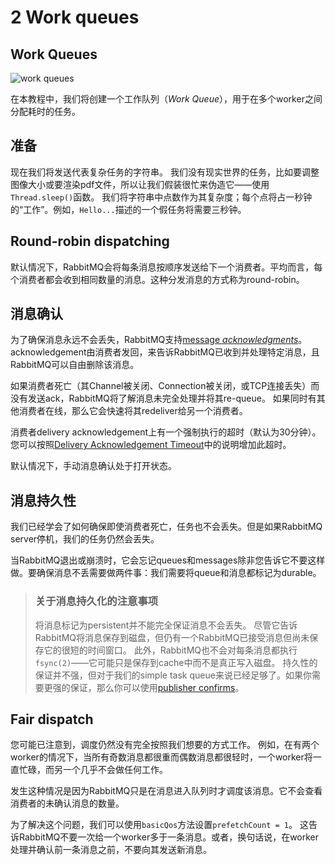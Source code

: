 # 2 Work queues

## Work Queues

![work queues](https://rabbitmq.com/img/tutorials/python-two.png)

在本教程中，我们将创建一个工作队列（_Work Queue_），用于在多个worker之间分配耗时的任务。

## 准备

现在我们将发送代表复杂任务的字符串。
我们没有现实世界的任务，比如要调整图像大小或要渲染pdf文件，所以让我们假装很忙来伪造它——使用`Thread.sleep()`函数。
我们将字符串中点数作为其复杂度；每个点将占一秒钟的“工作”。例如，`Hello...`描述的一个假任务将需要三秒钟。

## Round-robin dispatching

默认情况下，RabbitMQ会将每条消息按顺序发送给下一个消费者。平均而言，每个消费者都会收到相同数量的消息。这种分发消息的方式称为round-robin。

## 消息确认

为了确保消息永远不会丢失，RabbitMQ支持[message _acknowledgments_](https://rabbitmq.com/confirms.html)。
acknowledgement由消费者发回，来告诉RabbitMQ已收到并处理特定消息，且RabbitMQ可以自由删除该消息。

如果消费者死亡（其Channel被关闭、Connection被关闭，或TCP连接丢失）而没有发送ack，RabbitMQ将了解消息未完全处理并将其re-queue。
如果同时有其他消费者在线，那么它会快速将其redeliver给另一个消费者。

消费者delivery acknowledgement上有一个强制执行的超时（默认为30分钟）。
您可以按照[Delivery Acknowledgement Timeout](https://www.rabbitmq.com/consumers.html#acknowledgement-timeout)中的说明增加此超时。

默认情况下，手动消息确认处于打开状态。

## 消息持久性

我们已经学会了如何确保即使消费者死亡，任务也不会丢失。但是如果RabbitMQ server停机，我们的任务仍然会丢失。

当RabbitMQ退出或崩溃时，它会忘记queues和messages除非您告诉它不要这样做。要确保消息不丢需要做两件事：我们需要将queue和消息都标记为durable。

> ### 关于消息持久化的注意事项
> 将消息标记为persistent并不能完全保证消息不会丢失。
> 尽管它告诉RabbitMQ将消息保存到磁盘，但仍有一个RabbitMQ已接受消息但尚未保存它的很短的时间窗口。
> 此外，RabbitMQ也不会对每条消息都执行`fsync(2)`——它可能只是保存到cache中而不是真正写入磁盘。
> 持久性的保证并不强，但对于我们的simple task
> queue来说已经足够了。如果你需要更强的保证，那么你可以使用[publisher confirms](https://www.rabbitmq.com/confirms.html)。

## Fair dispatch

您可能已注意到，调度仍然没有完全按照我们想要的方式工作。
例如，在有两个worker的情况下，当所有奇数消息都很重而偶数消息都很轻时，一个worker将一直忙碌，而另一个几乎不会做任何工作。

发生这种情况是因为RabbitMQ只是在消息进入队列时才调度该消息。它不会查看消费者的未确认消息的数量。

为了解决这个问题，我们可以使用`basicQos`方法设置`prefetchCount = 1`。
这告诉RabbitMQ不要一次给一个worker多于一条消息。或者，换句话说，在worker处理并确认前一条消息之前，不要向其发送新消息。
